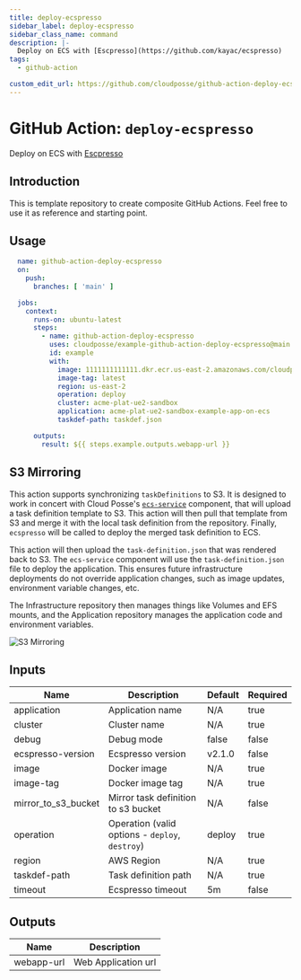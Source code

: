 ```yaml
---
title: deploy-ecspresso
sidebar_label: deploy-ecspresso
sidebar_class_name: command
description: |-
  Deploy on ECS with [Escpresso](https://github.com/kayac/ecspresso)
tags:
  - github-action

custom_edit_url: https://github.com/cloudposse/github-action-deploy-ecspresso/blob/main/README.yaml
---
```


# GitHub Action: `deploy-ecspresso`
Deploy on ECS with [Escpresso](https://github.com/kayac/ecspresso)




## Introduction

This is template repository to create composite GitHub Actions. 
Feel free to use it as reference and starting point.



## Usage

```yaml
  name: github-action-deploy-ecspresso
  on:
    push:
      branches: [ 'main' ]

  jobs:
    context:
      runs-on: ubuntu-latest
      steps:
        - name: github-action-deploy-ecspresso
          uses: cloudposse/example-github-action-deploy-ecspresso@main
          id: example
          with:
            image: 1111111111111.dkr.ecr.us-east-2.amazonaws.com/cloudposse/example-app-on-ecs
            image-tag: latest
            region: us-east-2
            operation: deploy
            cluster: acme-plat-ue2-sandbox
            application: acme-plat-ue2-sandbox-example-app-on-ecs
            taskdef-path: taskdef.json

      outputs:
        result: ${{ steps.example.outputs.webapp-url }}
```

## S3 Mirroring

This action supports synchronizing `taskDefinitions` to S3. It is designed to work in concert with Cloud Posse's [`ecs-service`](https://github.com/cloudposse/terraform-aws-components/tree/main/modules/ecs-service) component, that will upload a task definition template to S3. This action will then pull that template from S3 and merge it with the local task definition from the repository. Finally, `ecspresso` will be called to deploy the merged task definition to ECS.

This action will then upload the `task-definition.json` that was rendered back to S3. The `ecs-service` component will use the `task-definition.json` file to deploy the application. This ensures future infrastructure deployments do not override application changes, such as image updates, environment variable changes, etc.

The Infrastructure repository then manages things like Volumes and EFS mounts, and the Application repository manages the application code and environment variables.

![S3 Mirroring](https://github.com/cloudposse/github-action-deploy-ecspresso/tree/main/docs/github-action-deploy-ecspresso_s3-mirroring.drawio.png)






<!-- markdownlint-disable -->

## Inputs

| Name | Description | Default | Required |
|------|-------------|---------|----------|
| application | Application name | N/A | true |
| cluster | Cluster name | N/A | true |
| debug | Debug mode | false | false |
| ecspresso-version | Ecspresso version | v2.1.0 | false |
| image | Docker image | N/A | true |
| image-tag | Docker image tag | N/A | true |
| mirror\_to\_s3\_bucket | Mirror task definition to s3 bucket | N/A | false |
| operation | Operation (valid options - `deploy`, `destroy`) | deploy | true |
| region | AWS Region | N/A | true |
| taskdef-path | Task definition path | N/A | true |
| timeout | Ecspresso timeout | 5m | false |


## Outputs

| Name | Description |
|------|-------------|
| webapp-url | Web Application url |
<!-- markdownlint-restore -->

